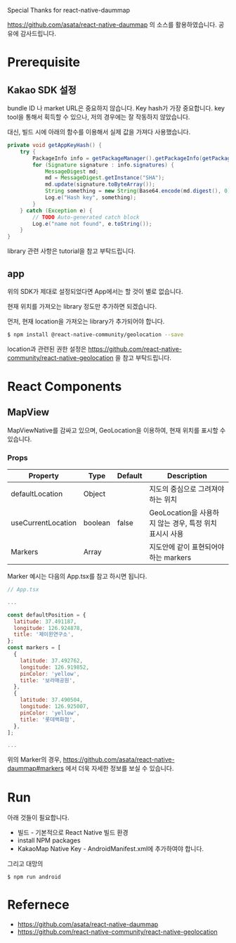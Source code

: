 
Special Thanks for react-native-daummap

https://github.com/asata/react-native-daummap 의 소스를 활용하였습니다.
공유에 감사드립니다.

# Prerequisite

## Kakao SDK 설정

bundle ID 나 market URL은 중요하지 않습니다.
Key hash가 가장 중요합니다.
key tool을 통해서 획득할 수 있으나, 저의 경우에는 잘 작동하지 않았습니다.

대신, 빌드 시에 아래의 함수를 이용해서 실제 값을 가져다 사용했습니다.

```java
private void getAppKeyHash() {
    try {
        PackageInfo info = getPackageManager().getPackageInfo(getPackageName(), PackageManager.GET_SIGNATURES);
        for (Signature signature : info.signatures) {
            MessageDigest md;
            md = MessageDigest.getInstance("SHA");
            md.update(signature.toByteArray());
            String something = new String(Base64.encode(md.digest(), 0));
            Log.e("Hash key", something);
        }
    } catch (Exception e) {
        // TODO Auto-generated catch block
        Log.e("name not found", e.toString());
    }
}
```

library 관련 사항은 tutorial을 참고 부탁드립니다.

## app

위의 SDK가 제대로 설정되었다면 App에서는 할 것이 별로 없습니다. 

현재 위치를 가져오는 library 정도만 추가하면 되겠습니다.

먼저, 현재 location을 가져오는 library가 추가되어야 합니다.

```bash
$ npm install @react-native-community/geolocation --save
```

location과 관련된 권한 설정은 https://github.com/react-native-community/react-native-geolocation 을 참고 부탁드립니다.


# React Components

## MapView 

MapViewNative를 감싸고 있으며, GeoLocation을 이용하여, 현재 위치를 표시할 수 있습니다.

### Props
| Property                  | Type      | Default   | Description |
|----------|-----------|-----------|-------------|
| defaultLocation             | Object    |         | 지도의 중심으로 그려져야 하는 위치|
| useCurrentLocation             | boolean    | false | GeoLocation을 사용하지 않는 경우, 특정 위치 표시시 사용|
| Markers             | Array    |         | 지도안에 같이 표현되어야 하는 markers |

Marker 예시는 다음의 App.tsx를 참고 하시면 됩니다.

```javascript
// App.tsx

...

const defaultPosition = {
  latitude: 37.491187,
  longitude: 126.924878,
  title: '제이윈연구소',
};
const markers = [
  {
    latitude: 37.492762,
    longitude: 126.919852,
    pinColor: 'yellow',
    title: '보라매공원',
  },
  {
    latitude: 37.490504,
    longitude: 126.925007,
    pinColor: 'yellow',
    title: '롯데백화점',
  },
];

...

```

위의 Marker의 경우, https://github.com/asata/react-native-daummap#markers 에서 더욱 자세한 정보를 보실 수 있습니다.

# Run

아래 것들이 필요합니다.

* 빌드 - 기본적으로 React Native 빌드 환경
* install NPM packages
* KakaoMap Native Key - AndroidManifest.xml에 추가하여야 합니다. 

그리고 대망의
```
$ npm run android
```

# Refernece

* https://github.com/asata/react-native-daummap
* https://github.com/react-native-community/react-native-geolocation